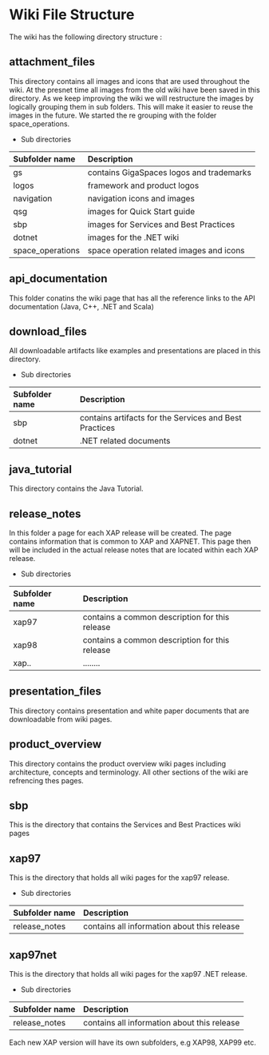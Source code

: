 # Wiki File Structure

The wiki has the following directory structure :


##  attachment_files

This directory contains all images and icons that are used throughout the wiki.
At the presnet time all images from the old wiki have been saved in this directory. As we keep improving
the wiki we will restructure the images by logically grouping them in sub folders. This will make it easier
to reuse the images in the future. We started the re grouping with the folder space_operations.

* Sub directories

|Subfolder name |Description|
|:------|:---------------------------------------|
| gs    |contains GigaSpaces logos and trademarks|
|logos |framework and product logos |
|navigation | navigation icons and images |
|qsg | images for Quick Start guide |
| sbp | images for Services and Best Practices |
|dotnet| images for the .NET wiki |
|space_operations| space operation related images and icons|

## api_documentation

This folder conatins the wiki page that has all the reference links to the API documentation (Java, C++, .NET and Scala)

## download_files

All downloadable artifacts like examples and presentations are placed in this directory.

* Sub directories

|Subfolder name |Description|
|:------|:---------------------------------------|
| sbp   |contains artifacts for the Services and Best Practices |
|dotnet |.NET related documents |


## java_tutorial

This directory contains the Java Tutorial.


## release_notes

In this folder a page for each XAP release will be created. The page contains information that is common to XAP and XAPNET.
This page then will be included in the actual release notes that are located within each XAP release.

* Sub directories

|Subfolder name |Description|
|:------|:---------------------------------------|
| xap97   |contains a common description for this release |
| xap98   |contains a common description for this release |
| xap..   | ........ |

## presentation_files

This directory contains presentation and white paper documents that are downloadable from wiki pages.


## product_overview

This directory contains the product overview wiki pages including architecture, concepts and terminology.
All other sections of the wiki are refrencing thes pages.

## sbp

This is the directory that contains the Services and Best Practices wiki pages


## xap97

This is the directory that holds all wiki pages for the xap97 release.

* Sub directories

|Subfolder name |Description|
|:------|:---------------------------------------|
| release_notes | contains all information about this release |

## xap97net

This is the directory that holds all wiki pages for the xap97 .NET release.

* Sub directories

|Subfolder name |Description|
|:------|:---------------------------------------|
| release_notes | contains all information about this release |


Each new XAP version will have its own subfolders, e.g XAP98, XAP99 etc.
